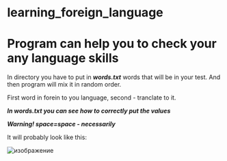 # learning_foreign_language
# Program can help you to check your any language skills 

In directory you have to put in ***words.txt***  words that will be in your test.
And then program will mix it in random order.

First word in forein to you language, second - tranclate to it.

***In words.txt you can see how to correctly put the values***

***Warning! space=space - necessarily***

It will probably look like this:

![изображение](https://user-images.githubusercontent.com/88889884/173244121-cc50e1ee-b685-4f45-976a-94d6328a35fd.png)
